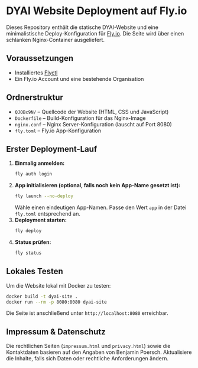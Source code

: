 # DYAI Website Deployment auf Fly.io

Dieses Repository enthält die statische DYAI-Website und eine minimalistische Deploy-Konfiguration für [Fly.io](https://fly.io/). Die Seite wird über einen schlanken Nginx-Container ausgeliefert.

## Voraussetzungen

- Installiertes [Flyctl](https://fly.io/docs/hands-on/install-flyctl/)
- Ein Fly.io Account und eine bestehende Organisation

## Ordnerstruktur

- `QJOBc9N/` – Quellcode der Website (HTML, CSS und JavaScript)
- `Dockerfile` – Build-Konfiguration für das Nginx-Image
- `nginx.conf` – Nginx Server-Konfiguration (lauscht auf Port 8080)
- `fly.toml` – Fly.io App-Konfiguration

## Erster Deployment-Lauf

1. **Einmalig anmelden:**
   ```bash
   fly auth login
   ```
2. **App initialisieren (optional, falls noch kein App-Name gesetzt ist):**
   ```bash
   fly launch --no-deploy
   ```
   Wähle einen eindeutigen App-Namen. Passe den Wert `app` in der Datei `fly.toml` entsprechend an.
3. **Deployment starten:**
   ```bash
   fly deploy
   ```
4. **Status prüfen:**
   ```bash
   fly status
   ```

## Lokales Testen

Um die Website lokal mit Docker zu testen:

```bash
docker build -t dyai-site .
docker run --rm -p 8080:8080 dyai-site
```

Die Seite ist anschließend unter `http://localhost:8080` erreichbar.

## Impressum & Datenschutz

Die rechtlichen Seiten (`impressum.html` und `privacy.html`) sowie die Kontaktdaten basieren auf den Angaben von Benjamin Poersch. Aktualisiere die Inhalte, falls sich Daten oder rechtliche Anforderungen ändern.
